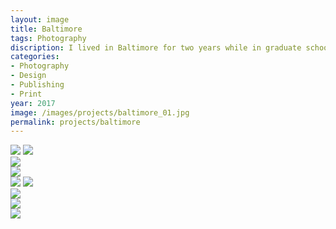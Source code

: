 ```yaml
---
layout: image
title: Baltimore
tags: Photography
discription: I lived in Baltimore for two years while in graduate school and took thousands of photos around the city during my free time. I collected my favorite images taken over those two years and published them in a small book. I spent a lot of time honing my photographic voice, inspired by street photographers like Stephen Shore, Hilla Brechter, and Saul Leiter, mostly capturing empty streetscapes devoid of people.
categories:
- Photography
- Design
- Publishing
- Print
year: 2017
image: /images/projects/baltimore_01.jpg
permalink: projects/baltimore
---
```


<img src="/images/projects/baltimore_01.jpg">
<img src="/images/projects/baltimore_03.jpg">

<div class="images-left"><img src="/images/projects/baltimore_02.jpg"></div>
<div class="images-right"><img src="/images/projects/baltimore_04.jpg"></div>

<img src="/images/projects/baltimore_05.jpg">
<img src="/images/projects/baltimore_06.jpg">

<div class="images-left"><img src="/images/projects/baltimore_07.jpg"></div>
<div class="images-right"><img src="/images/projects/baltimore_08.jpg"></div>

<img src="/images/projects/baltimore_09.jpg">



